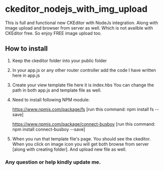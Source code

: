 # ckeditor_nodejs_with_img_upload
This is full and functional new CKEditor with NodeJs integration. Along with image upload and browser from server as well. Which is not availble with CKEditor free. So enjoy FREE image upload too.

## How to install

1. Keep the ckeditor folder into your public folder

2. In your app.js or any other router controller add the code I have written here in app.js

3. Create your view template file here it is index.hbs You can change the path in both app.js and template file as well.

4. Need to install following NPM module:
    
    https://www.npmjs.com/package/fs [run this command: npm install fs --save]
    
    https://www.npmjs.com/package/connect-busboy  [run this command: npm install connect-busboy --save]

5. When you run that template file's page. You should see the ckeditor. When you click on image icon you will get both browse from server [along with creating folder]. And upload new file as well.

### Any question or help kindly update me.
